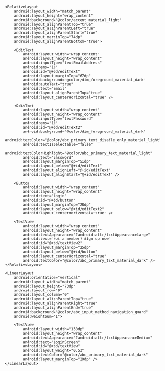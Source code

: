 <?xml version="1.0" encoding="utf-8"?>
<RelativeLayout xmlns:android="http://schemas.android.com/apk/res/android"
    xmlns:tools="http://schemas.android.com/tools"
    android:layout_width="match_parent"
    android:layout_height="match_parent"
    android:paddingBottom="@dimen/activity_vertical_margin"
    android:paddingLeft="@dimen/activity_horizontal_margin"
    android:paddingRight="@dimen/activity_horizontal_margin"
    android:paddingTop="@dimen/activity_vertical_margin"
    tools:context="me.rk.linearlayoutsess2ass4.MainActivity">

    <RelativeLayout
        android:layout_width="match_parent"
        android:layout_height="wrap_content"
        android:background="@color/accent_material_light"
        android:layout_alignParentTop="true"
        android:layout_alignParentLeft="true"
        android:layout_alignParentStart="true"
        android:layout_marginTop="74dp"
        android:layout_alignParentBottom="true">

        <EditText
            android:layout_width="wrap_content"
            android:layout_height="wrap_content"
            android:inputType="textEmailAddress"
            android:ems="10"
            android:id="@+id/editText"
            android:layout_marginTop="67dp"
            android:background="@color/dim_foreground_material_dark"
            android:autoText="true"
            android:text="email"
            android:layout_alignParentTop="true"
            android:layout_centerHorizontal="true" />

        <EditText
            android:layout_width="wrap_content"
            android:layout_height="wrap_content"
            android:inputType="textPassword"
            android:ems="10"
            android:id="@+id/editText2"
            android:background="@color/dim_foreground_material_dark"
            android:textColor="@color/abc_primary_text_disable_only_material_light"
            android:textIsSelectable="false"
            android:textColorHighlight="@color/abc_primary_text_material_light"
            android:text="password"
            android:layout_marginTop="51dp"
            android:layout_below="@+id/editText"
            android:layout_alignLeft="@+id/editText"
            android:layout_alignStart="@+id/editText" />

        <Button
            android:layout_width="wrap_content"
            android:layout_height="wrap_content"
            android:text="Login"
            android:id="@+id/button"
            android:layout_marginTop="28dp"
            android:layout_below="@+id/editText2"
            android:layout_centerHorizontal="true" />

        <TextView
            android:layout_width="wrap_content"
            android:layout_height="wrap_content"
            android:textAppearance="?android:attr/textAppearanceLarge"
            android:text="Not a member? Sign up now"
            android:id="@+id/textView2"
            android:layout_marginTop="25dp"
            android:layout_below="@+id/button"
            android:layout_centerHorizontal="true"
            android:textColor="@color/abc_primary_text_material_dark" />
    </RelativeLayout>

    <LinearLayout
        android:orientation="vertical"
        android:layout_width="match_parent"
        android:layout_height="73dp"
        android:layout_row="0"
        android:layout_column="0"
        android:layout_alignParentTop="true"
        android:layout_alignParentRight="true"
        android:layout_alignParentEnd="true"
        android:background="@color/abc_input_method_navigation_guard"
        android:weightSum="1">

        <TextView
            android:layout_width="138dp"
            android:layout_height="wrap_content"
            android:textAppearance="?android:attr/textAppearanceMedium"
            android:text="LoginScreen"
            android:id="@+id/textView"
            android:layout_weight="0.53"
            android:textColor="@color/abc_primary_text_material_dark"
            android:layout_marginTop="20dp" />
    </LinearLayout>
</RelativeLayout>
